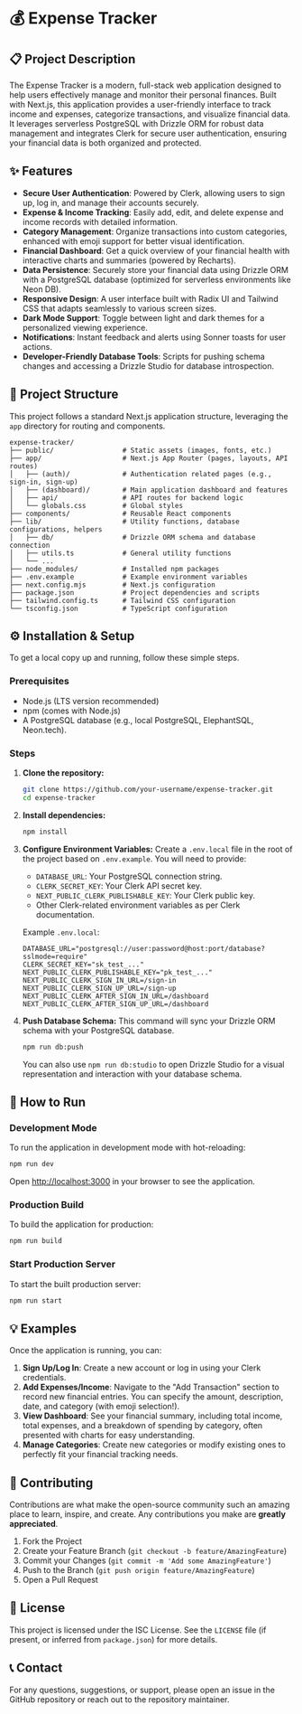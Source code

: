 # 💰 Expense Tracker

## 📋 Project Description

The Expense Tracker is a modern, full-stack web application designed to help users effectively manage and monitor their personal finances. Built with Next.js, this application provides a user-friendly interface to track income and expenses, categorize transactions, and visualize financial data. It leverages serverless PostgreSQL with Drizzle ORM for robust data management and integrates Clerk for secure user authentication, ensuring your financial data is both organized and protected.

## ✨ Features

*   **Secure User Authentication**: Powered by Clerk, allowing users to sign up, log in, and manage their accounts securely.
*   **Expense & Income Tracking**: Easily add, edit, and delete expense and income records with detailed information.
*   **Category Management**: Organize transactions into custom categories, enhanced with emoji support for better visual identification.
*   **Financial Dashboard**: Get a quick overview of your financial health with interactive charts and summaries (powered by Recharts).
*   **Data Persistence**: Securely store your financial data using Drizzle ORM with a PostgreSQL database (optimized for serverless environments like Neon DB).
*   **Responsive Design**: A user interface built with Radix UI and Tailwind CSS that adapts seamlessly to various screen sizes.
*   **Dark Mode Support**: Toggle between light and dark themes for a personalized viewing experience.
*   **Notifications**: Instant feedback and alerts using Sonner toasts for user actions.
*   **Developer-Friendly Database Tools**: Scripts for pushing schema changes and accessing a Drizzle Studio for database introspection.

## 📁 Project Structure

This project follows a standard Next.js application structure, leveraging the `app` directory for routing and components.

```
expense-tracker/
├── public/                 # Static assets (images, fonts, etc.)
├── app/                    # Next.js App Router (pages, layouts, API routes)
│   ├── (auth)/             # Authentication related pages (e.g., sign-in, sign-up)
│   ├── (dashboard)/        # Main application dashboard and features
│   ├── api/                # API routes for backend logic
│   └── globals.css         # Global styles
├── components/             # Reusable React components
├── lib/                    # Utility functions, database configurations, helpers
│   ├── db/                 # Drizzle ORM schema and database connection
│   ├── utils.ts            # General utility functions
│   └── ...
├── node_modules/           # Installed npm packages
├── .env.example            # Example environment variables
├── next.config.mjs         # Next.js configuration
├── package.json            # Project dependencies and scripts
├── tailwind.config.ts      # Tailwind CSS configuration
└── tsconfig.json           # TypeScript configuration
```

## ⚙️ Installation & Setup

To get a local copy up and running, follow these simple steps.

### Prerequisites

*   Node.js (LTS version recommended)
*   npm (comes with Node.js)
*   A PostgreSQL database (e.g., local PostgreSQL, ElephantSQL, Neon.tech).

### Steps

1.  **Clone the repository:**
    ```bash
    git clone https://github.com/your-username/expense-tracker.git
    cd expense-tracker
    ```

2.  **Install dependencies:**
    ```bash
    npm install
    ```

3.  **Configure Environment Variables:**
    Create a `.env.local` file in the root of the project based on `.env.example`. You will need to provide:
    *   `DATABASE_URL`: Your PostgreSQL connection string.
    *   `CLERK_SECRET_KEY`: Your Clerk API secret key.
    *   `NEXT_PUBLIC_CLERK_PUBLISHABLE_KEY`: Your Clerk public key.
    *   Other Clerk-related environment variables as per Clerk documentation.

    Example `.env.local`:
    ```
    DATABASE_URL="postgresql://user:password@host:port/database?sslmode=require"
    CLERK_SECRET_KEY="sk_test_..."
    NEXT_PUBLIC_CLERK_PUBLISHABLE_KEY="pk_test_..."
    NEXT_PUBLIC_CLERK_SIGN_IN_URL=/sign-in
    NEXT_PUBLIC_CLERK_SIGN_UP_URL=/sign-up
    NEXT_PUBLIC_CLERK_AFTER_SIGN_IN_URL=/dashboard
    NEXT_PUBLIC_CLERK_AFTER_SIGN_UP_URL=/dashboard
    ```

4.  **Push Database Schema:**
    This command will sync your Drizzle ORM schema with your PostgreSQL database.
    ```bash
    npm run db:push
    ```
    You can also use `npm run db:studio` to open Drizzle Studio for a visual representation and interaction with your database schema.

## 🚀 How to Run

### Development Mode

To run the application in development mode with hot-reloading:

```bash
npm run dev
```

Open [http://localhost:3000](http://localhost:3000) in your browser to see the application.

### Production Build

To build the application for production:

```bash
npm run build
```

### Start Production Server

To start the built production server:

```bash
npm run start
```

## 💡 Examples

Once the application is running, you can:

1.  **Sign Up/Log In**: Create a new account or log in using your Clerk credentials.
2.  **Add Expenses/Income**: Navigate to the "Add Transaction" section to record new financial entries. You can specify the amount, description, date, and category (with emoji selection!).
3.  **View Dashboard**: See your financial summary, including total income, total expenses, and a breakdown of spending by category, often presented with charts for easy understanding.
4.  **Manage Categories**: Create new categories or modify existing ones to perfectly fit your financial tracking needs.

## 🤝 Contributing

Contributions are what make the open-source community such an amazing place to learn, inspire, and create. Any contributions you make are **greatly appreciated**.

1.  Fork the Project
2.  Create your Feature Branch (`git checkout -b feature/AmazingFeature`)
3.  Commit your Changes (`git commit -m 'Add some AmazingFeature'`)
4.  Push to the Branch (`git push origin feature/AmazingFeature`)
5.  Open a Pull Request

## 📄 License

This project is licensed under the ISC License. See the `LICENSE` file (if present, or inferred from `package.json`) for more details.

## 📞 Contact

For any questions, suggestions, or support, please open an issue in the GitHub repository or reach out to the repository maintainer.
